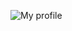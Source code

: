 ![My profile](https://github-readme-stats.vercel.app/api?username=eiandremoreira&show_icons=true&theme=midnight-purple)
